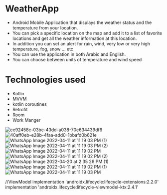 # WeatherApp
- Android Mobile Application that displays the weather status and the temperature
from your location.
- You can pick a specific location on the map and add it to a list of favorite locations and 
get all the weather information at this location.
- In addition you can set an alert for rain, wind, very low or very high temperature, fog, snow … etc
- You can use the application in both Arabic and English.
- You can choose between units of temperature and wind speed

# Technologies used
- Kotlin
- MVVM
- kotlin coroutines
- Retrofit
- Room
- Work Manger

![ce92458c-03bc-43dd-a038-70e634439df6](https://user-images.githubusercontent.com/55184522/164233572-a5c6c451-1888-464b-916f-14d8e101f994.jpg)
![40aff0eb-e28b-4faa-add0-1bbafd0b621e](https://user-images.githubusercontent.com/55184522/164233596-7025b040-3f80-4079-abf2-66d6ee070738.jpg)
![WhatsApp Image 2022-04-11 at 11 19 03 PM (1)](https://user-images.githubusercontent.com/55184522/164233635-54895e0c-d557-4f7e-a768-1e332bceaf49.jpeg)
![WhatsApp Image 2022-04-11 at 11 19 03 PM (2)](https://user-images.githubusercontent.com/55184522/164233641-7680f7c8-3d4a-4d5f-b44e-86d68e8c0691.jpeg)
![WhatsApp Image 2022-04-11 at 11 19 02 PM](https://user-images.githubusercontent.com/55184522/164233644-fa8dfb57-72be-494f-82a8-9aacc099460f.jpeg)
![WhatsApp Image 2022-04-11 at 11 19 02 PM (2)](https://user-images.githubusercontent.com/55184522/164233648-ee9aa367-db4d-4b47-af5a-249ac2117bc9.jpeg)
![WhatsApp Image 2022-04-20 at 2 35 26 PM (1)](https://user-images.githubusercontent.com/55184522/164233650-cdd473d0-6a2a-4465-b5ed-b20398d2f6e7.jpeg)
![WhatsApp Image 2022-04-11 at 11 19 02 PM (1)](https://user-images.githubusercontent.com/55184522/164233653-87c47d44-e3e9-45af-899f-ae6e9923f33e.jpeg)
![WhatsApp Image 2022-04-11 at 11 19 03 PM](https://user-images.githubusercontent.com/55184522/164233660-191e8439-9f9e-4398-87ef-cd342f8dfcbc.jpeg)


<uses-permission android:name="android.permission.INTERNET" />

//ViewModel
    implementation 'androidx.lifecycle:lifecycle-extensions:2.2.0'
    implementation 'androidx.lifecycle:lifecycle-viewmodel-ktx:2.4.1'
